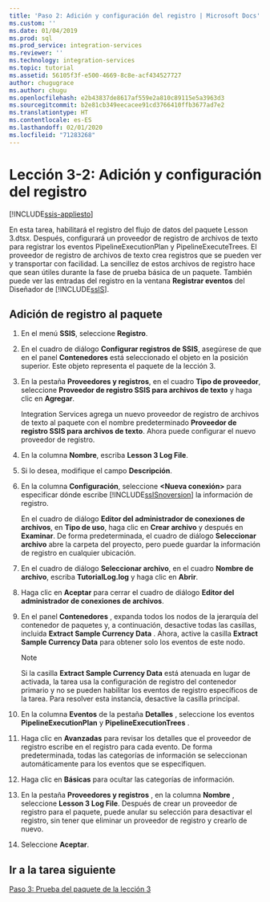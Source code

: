 ```yaml
---
title: 'Paso 2: Adición y configuración del registro | Microsoft Docs'
ms.custom: ''
ms.date: 01/04/2019
ms.prod: sql
ms.prod_service: integration-services
ms.reviewer: ''
ms.technology: integration-services
ms.topic: tutorial
ms.assetid: 56105f3f-e500-4669-8c8e-acf434527727
author: chugugrace
ms.author: chugu
ms.openlocfilehash: e2b43837de8617af559e2a810c89115e5a3963d3
ms.sourcegitcommit: b2e81cb349eecacee91cd3766410ffb3677ad7e2
ms.translationtype: HT
ms.contentlocale: es-ES
ms.lasthandoff: 02/01/2020
ms.locfileid: "71283268"
---
```

# <a name="lesson-3-2-add-and-configure-logging"></a>Lección 3-2: Adición y configuración del registro

[!INCLUDE[ssis-appliesto](../includes/ssis-appliesto-ssvrpluslinux-asdb-asdw-xxx.md)]



En esta tarea, habilitará el registro del flujo de datos del paquete Lesson 3.dtsx. Después, configurará un proveedor de registro de archivos de texto para registrar los eventos PipelineExecutionPlan y PipelineExecuteTrees. El proveedor de registro de archivos de texto crea registros que se pueden ver y transportar con facilidad. La sencillez de estos archivos de registro hace que sean útiles durante la fase de prueba básica de un paquete. También puede ver las entradas del registro en la ventana **Registrar eventos** del Diseñador de [!INCLUDE[ssIS](../includes/ssis-md.md)].  
  
## <a name="add-logging-to-the-package"></a>Adición de registro al paquete  
  
1.  En el menú **SSIS**, seleccione **Registro**.  
  
2.  En el cuadro de diálogo **Configurar registros de SSIS**, asegúrese de que en el panel **Contenedores** está seleccionado el objeto en la posición superior. Este objeto representa el paquete de la lección 3.
  
3.  En la pestaña **Proveedores y registros**, en el cuadro **Tipo de proveedor**, seleccione **Proveedor de registro SSIS para archivos de texto** y haga clic en **Agregar**.  
  
    Integration Services agrega un nuevo proveedor de registro de archivos de texto al paquete con el nombre predeterminado **Proveedor de registro SSIS para archivos de texto**. Ahora puede configurar el nuevo proveedor de registro.  
  
4.  En la columna **Nombre**, escriba **Lesson 3 Log File**.  
  
5.  Si lo desea, modifique el campo **Descripción**.  
  
6.  En la columna **Configuración**, seleccione **\<Nueva conexión>** para especificar dónde escribe [!INCLUDE[ssISnoversion](../includes/ssisnoversion-md.md)] la información de registro.  
  
    En el cuadro de diálogo **Editor del administrador de conexiones de archivos**, en **Tipo de uso**, haga clic en **Crear archivo** y después en **Examinar**. De forma predeterminada, el cuadro de diálogo **Seleccionar archivo** abre la carpeta del proyecto, pero puede guardar la información de registro en cualquier ubicación.  
  
7.  En el cuadro de diálogo **Seleccionar archivo**, en el cuadro **Nombre de archivo**, escriba **TutorialLog.log** y haga clic en **Abrir**.
  
8.  Haga clic en **Aceptar** para cerrar el cuadro de diálogo **Editor del administrador de conexiones de archivos**.  
  
9. En el panel **Contenedores** , expanda todos los nodos de la jerarquía del contenedor de paquetes y, a continuación, desactive todas las casillas, incluida **Extract Sample Currency Data** . Ahora, active la casilla **Extract Sample Currency Data** para obtener solo los eventos de este nodo.  
  
    > [!NOTE]  
    > Si la casilla **Extract Sample Currency Data** está atenuada en lugar de activada, la tarea usa la configuración de registro del contenedor primario y no se pueden habilitar los eventos de registro específicos de la tarea. Para resolver esta instancia, desactive la casilla principal.
  
10. En la columna **Eventos** de la pestaña **Detalles** , seleccione los eventos **PipelineExecutionPlan** y **PipelineExecutionTrees** .  
  
11. Haga clic en **Avanzadas** para revisar los detalles que el proveedor de registro escribe en el registro para cada evento. De forma predeterminada, todas las categorías de información se seleccionan automáticamente para los eventos que se especifiquen.  
  
12. Haga clic en **Básicas** para ocultar las categorías de información.  
  
13. En la pestaña **Proveedores y registros** , en la columna **Nombre** , seleccione **Lesson 3 Log File**. Después de crear un proveedor de registro para el paquete, puede anular su selección para desactivar el registro, sin tener que eliminar un proveedor de registro y crearlo de nuevo.  
  
14. Seleccione **Aceptar**.  
  
## <a name="go-to-next-task"></a>Ir a la tarea siguiente  
[Paso 3: Prueba del paquete de la lección 3](../integration-services/lesson-3-3-testing-the-lesson-3-tutorial-package.md)  
  
